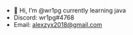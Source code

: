 - 👋 Hi, I’m @wr1pg
currently learning java
- Discord: wr1pg#4768
- Email: alexzyx2018@gmail.com

<!---
wr1pg/wr1pg is a ✨ special ✨ repository because its `README.md` (this file) appears on your GitHub profile.
You can click the Preview link to take a look at your changes.
--->
